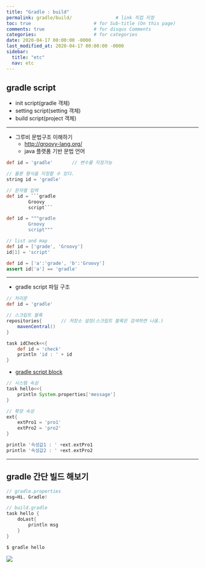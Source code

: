 ```yaml
---
title: "Gradle : build"
permalink: gradle/build/                # link 직접 지정
toc: true                       # for Sub-title (On this page)
comments: true                  # for disqus Comments
categories:                     # for categories
date: 2020-04-17 00:00:00 -0000
last_modified_at: 2020-04-17 00:00:00 -0000
sidebar:
  title: "etc"
  nav: etc
---
```


## gradle script

* init script(gradle 객체)
* setting script(setting 객체)
* build script(project 객체)

---

* 그루비 문법구조 이해하기
    * http://groovy-lang.org/
    * java 플랫폼 기반 문법 언어

```groovy
def id = 'gradle'       // 변수를 지정가능

// 물론 형식을 지정할 수 있다.
string id = 'gradle'
```

```groovy
// 문자열 입력
def id = ```gradle
        Groovy
        script```

def id = """gradle
        Groovy
        script"""
```

```groovy
// list and map
def id = ['grade', 'Groovy']
id[1] = 'script'

def id = ['a':'grade', 'b':'Groovy']
assert id['a'] == 'gradle'
```

---

* gradle script 파일 구조

```groovy
// 처리문
def id = 'gradle'

// 스크립트 블록
repositories{       // 저장소 설정(스크립트 블록은 검색하면 나옴.)
    mavenCentral()
}

task idCheck<<{
    def id = 'check'
    println 'id : ' + id
}
```

* [gradle script block](https://docs.gradle.org/current/userguide/groovy_build_script_primer.html#groovy:blocks)

```groovy
// 시스템 속성
task hello<<{
    println System.properties['message']
}

// 확장 속성
ext{
    extPro1 = 'pro1'
    extPro2 = 'pro2'
}

println '속성값1 : ' +ext.extPro1
println '속성값2 : ' +ext.extPro2
```

---

## gradle 간단 빌드 해보기

```groovy
// gradle.properties
msg=Hi, Gradle!
```

```groovy
// build.gradle
task hello {
    doLast{
        println msg
    }
}
```

```s
$ gradle hello
```

![](/file/image/gradle-build-01.png)
